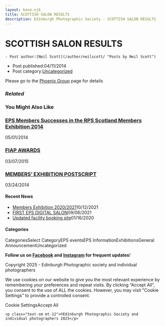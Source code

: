 ```yaml
---
layout: base.njk
title: SCOTTISH SALON RESULTS
description: Edinburgh Photographic Society - SCOTTISH SALON RESULTS
---
```


<div class="container mx-auto px-4 py-8">
  <div class="prose max-w-3xl mx-auto">
    <h1 class="text-3xl font-bold mb-6">SCOTTISH SALON RESULTS</h1>

    - Post author:[Neil Scott](/author/neilscott/ "Posts by Neil Scott")
- Post published:04/11/2014
- Post category:[Uncategorized](/category/uncategorized/)

Please go to the [Phoenix Group](/groups/phoenix/) page for details

### _Related_

### You Might Also Like

### [EPS Members Successes in the RPS Scotland Members Exhibition 2014](/uncategorized/eps-members-successes-in-the-rps-scotland-members-exhibition-2014/)
05/01/2014

### [FIAP AWARDS](/uncategorized/fiap-successes/)
03/07/2015

### [MEMBERS’ EXHIBITION POSTSCRIPT](/uncategorized/members-exhibition-postscript/)
03/24/2014

#### Recent News

- [Members Exhibition 2020/2021](/uncategorized/20207/)10/12/2021
- [FIRST EPS DIGITAL SALON](/uncategorized/19611/)09/06/2021
- [Updated facility booking site](/eps_information/updated-facility-booking-site/)01/16/2020

#### Categories
CategoriesSelect CategoryEPS eventsEPS InformationExhibitionsGeneral AnnouncementUncategorized

**Follow us on [Facebook](https://www.facebook.com/EdinburghPhotographicSociety/) and [Instagram](https://www.instagram.com/edinburghphotographicsociety) for frequent updates**!

 Copyright 2025 - Edinburgh Photographic society and individual photographers 

We use cookies on our website to give you the most relevant experience by remembering your preferences and repeat visits. By clicking “Accept All”, you consent to the use of ALL the cookies. However, you may visit "Cookie Settings" to provide a controlled consent.

Cookie SettingsAccept All

    <p class="text-sm mt-12">©Edinburgh Photographic Society and individual photographers 2025</p>
  </div>
</div>